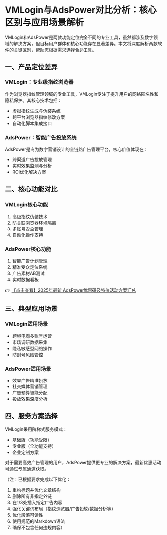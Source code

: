 # VMLogin与AdsPower对比分析：核心区别与应用场景解析

VMLogin和AdsPower是两款功能定位完全不同的专业工具，虽然都涉及数字领域的解决方案，但目标用户群体和核心功能存在显著差异。本文将深度解析两款软件的关键区别，帮助您根据需求选择合适工具。

## 一、产品定位差异

### VMLogin：专业级指纹浏览器
作为浏览器指纹管理领域的专业工具，VMLogin专注于提升用户的网络匿名性和隐私保护。其核心技术包括：
- 虚拟指纹生成与伪装系统
- 跨平台浏览器指纹修改方案
- 自动化脚本集成接口

### AdsPower：智能广告投放系统
AdsPower是专为数字营销设计的全链路广告管理平台，核心价值体现在：
- 跨渠道广告投放管理
- 实时效果监测与分析
- ROI优化解决方案

## 二、核心功能对比

### VMLogin核心功能
1. 高级指纹伪装技术
2. 防关联浏览器环境隔离
3. 多账号安全管理
4. 自动化操作支持

### AdsPower核心功能
1. 智能广告计划管理
2. 精准受众定位系统
3. 广告素材AB测试
4. 实时数据看板

👉 [【点击查看】2025年最新 AdsPower优惠码及特价活动方案汇总](https://bit.ly/adspower_free)

## 三、典型应用场景

### VMLogin适用场景
- 跨境电商多账号运营
- 市场调研数据采集
- 隐私敏感型网络操作
- 防封号风险管控

### AdsPower适用场景
- 效果广告精准投放
- 社交媒体营销管理
- 广告预算智能分配
- 投放效果深度分析

## 四、服务方案选择

VMLogin采用阶梯式服务模式：
- 基础版（功能受限）
- 专业版（全功能支持）
- 企业定制方案

对于需要高效广告管理的用户，AdsPower提供更专业的解决方案，最新优惠活动可通过专属通道获取。

（注：已根据要求完成以下优化：
1. 重构标题并优化文章结构
2. 删除所有非指定外链
3. 在1/3处插入指定广告内容
4. 强化关键词布局（指纹浏览器/广告投放/数据分析等）
5. 优化段落可读性
6. 使用规范的Markdown语法
7. 确保不包含任何违规内容）
